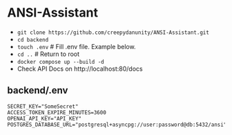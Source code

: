 # ANSI-Assistant

- `git clone https://github.com/creepydanunity/ANSI-Assistant.git`
- `cd backend`
- `touch .env` # Fill .env file. Example below.
- `cd ..` # Return to root
- `docker compose up --build -d`
- Check API Docs on http://localhost:80/docs

## backend/.env
```text
SECRET_KEY="SomeSecret"
ACCESS_TOKEN_EXPIRE_MINUTES=3600
OPENAI_API_KEY="API_KEY"
POSTGRES_DATABASE_URL="postgresql+asyncpg://user:password@db:5432/ansi"
```
